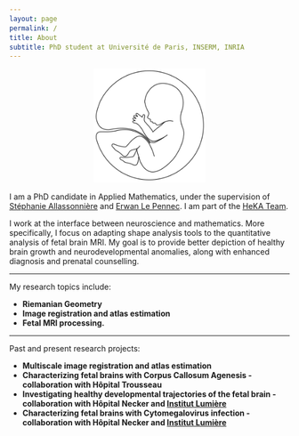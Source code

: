 ```yaml
---
layout: page
permalink: /
title: About
subtitle: PhD student at Université de Paris, INSERM, INRIA 
---
```

<div align="center">
<img src="/assets/img/fetus2.png" alt="drawing" width="200"/></div>

I am a PhD candidate in Applied Mathematics, under the supervision of [Stéphanie Allassonnière](https://sites.google.com/site/stephanieallassonniere/) and [Erwan Le Pennec](http://www.cmap.polytechnique.fr/~lepennec/fr/). I am part of the [HeKA Team](https://team.inria.fr/heka/).

I work at the interface between neuroscience and mathematics. More specifically, I focus on adapting shape analysis tools to the quantitative analysis of fetal brain MRI. My goal is to provide better depiction of healthy brain growth and neurodevelopmental anomalies, along with enhanced diagnosis and prenatal counselling.

_________________

My research topics include:

- **Riemanian Geometry**
- **Image registration and atlas estimation**
- **Fetal MRI processing.**

_________________

Past and present research projects:
- **Multiscale image registration and atlas estimation**
- **Characterizing fetal brains with Corpus Callosum Agenesis - collaboration with Hôpital Trousseau**
- **Investigating healthy developmental trajectories of the fetal brain - collaboration with Hôpital Necker and [Institut Lumière](http://fondation-lumiere.org/)**
- **Characterizing fetal brains with Cytomegalovirus infection - collaboration with Hôpital Necker and [Institut Lumière](http://fondation-lumiere.org/)**
